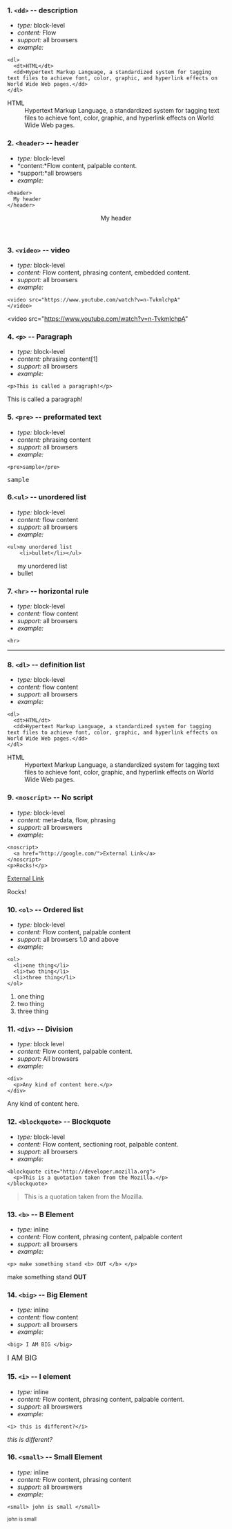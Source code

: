 ### 1. `<dd>` -- description 

* *type:* block-level
* *content:* Flow 
* *support:* all browsers
* *example:*
```
<dl>
  <dt>HTML</dt>
  <dd>Hypertext Markup Language, a standardized system for tagging text files to achieve font, color, graphic, and hyperlink effects on World Wide Web pages.</dd>
</dl>
```
<dl>
  <dt>HTML</dt>
  <dd>Hypertext Markup Language, a standardized system for tagging text files to achieve font, color, graphic, and hyperlink effects on World Wide Web pages.</dd>
</dl>

### 2. `<header>` -- header

* *type:* block-level
* *content:*Flow content, palpable content.
* *support:*all browsers
* *example:*
```
<header>
  My header
</header>
```
<header>
  My header
</header>

### 3. `<video>` -- video

* *type:* block-level
* *content:* Flow content, phrasing content, embedded content.
* *support:* all browsers
* *example:*
```
<video src="https://www.youtube.com/watch?v=n-TvkmlchpA"
</video>
```
<video src="https://www.youtube.com/watch?v=n-TvkmlchpA"
</video>

### 4. `<p>` -- Paragraph

* *type:* block-level
* *content:* phrasing content[1]
* *support:* all browsers
* *example:*
```
<p>This is called a paragraph!</p>
```
<p>This is called a paragraph!</p>

### 5. `<pre>` -- preformated text

* *type:* block-level
* *content:* phrasing content
* *support:* all browsers
* *example:*
```
<pre>sample</pre>
```
<pre>sample</pre>

### 6.`<ul>` -- unordered list

* *type:* block-level
* *content:* flow content 
* *support:* all browsers
* *example:*
```
<ul>my unordered list
    <li>bullet</li></ul>
```    
<ul>my unordered list
    <li>bullet</li></ul>   

### 7. `<hr>` -- horizontal rule 

* *type:* block-level
* *content:* flow content
* *support:* all browsers
* *example:*
```
<hr>
```
<hr>

### 8. `<dl>` -- definition list

* *type:* block-level
* *content:* flow content 
* *support:* all browsers
* *example:*
```
<dl>
  <dt>HTML/dt>
  <dd>Hypertext Markup Language, a standardized system for tagging text files to achieve font, color, graphic, and hyperlink effects on World Wide Web pages.</dd>
</dl>
```
<dl>
  <dt>HTML</dt>
  <dd>Hypertext Markup Language, a standardized system for tagging text files to achieve font, color, graphic, and hyperlink effects on World Wide Web pages.</dd>
</dl>

### 9. `<noscript>` -- No script 

* *type:* block-level
* *content:* meta-data, flow, phrasing 
* *support:* all browswers
* *example:* 
```
<noscript>
  <a href="http://google.com/">External Link</a>
</noscript>
<p>Rocks!</p>
```
<noscript>
  <a href="http://google.com/">External Link</a>
</noscript>
<p>Rocks!</p>

### 10. `<ol>` -- Ordered list

* *type:* block-level
* *content:* Flow content, palpable content
* *support:* all browsers 1.0 and above
* *example:*
```
<ol>
  <li>one thing</li>
  <li>two thing</li>
  <li>three thing</li>
</ol>
```
<ol>
  <li>one thing</li>
  <li>two thing</li>
  <li>three thing</li>
</ol>

### 11. `<div>` -- Division

* *type:* block level 
* *content:* Flow content, palpable content.
* *support:* All browsers
* *example:*
```
<div>
  <p>Any kind of content here.</p>
</div>
```
<div>
  <p>Any kind of content here.</p>
</div>

### 12. `<blockquote>` -- Blockquote 

* *type:* block-level
* *content:* Flow content, sectioning root, palpable content.
* *support:* all browsers
* *example:*
```
<blockquote cite="http://developer.mozilla.org">
  <p>This is a quotation taken from the Mozilla.</p>
</blockquote>
```
<blockquote cite="http://developer.mozilla.org">
  <p>This is a quotation taken from the Mozilla.</p>
</blockquote>

### 13. `<b>` -- B Element 

* *type:* inline
* *content:* Flow content, phrasing content, palpable content
* *support:* all browsers
* *example:* 
```
<p> make something stand <b> OUT </b> </p>
```
<p> make something stand <b> OUT </b> </p>

### 14. `<big>` -- Big Element

* *type:* inline
* *content:* flow content
* *support:* all browsers
* *example:* 
```
<big> I AM BIG </big>
```
<big> I AM BIG </big>

### 15. `<i>` -- I element 

* *type:* inline
* *content:* Flow content, phrasing content, palpable content.
* *support:* all browswers
* *example:*
```
<i> this is different?</i>
```
<i> this is different?</i>

### 16. `<small>` -- Small Element 
* *type:* inline
* *content:* Flow content, phrasing content
* *support:* all browswers
* *example:* 
```
<small> john is small </small>
```
<small> john is small </small>


